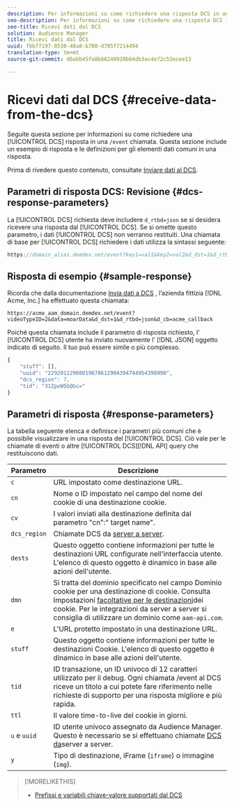 ```yaml
---
description: Per informazioni su come richiedere una risposta DCS in una chiamata /event, fate clic qui. Questa sezione include un esempio di risposta e le definizioni per gli elementi dati comuni in una risposta.
seo-description: Per informazioni su come richiedere una risposta DCS in una chiamata /event, fate clic qui. Questa sezione include un esempio di risposta e le definizioni per gli elementi dati comuni in una risposta.
seo-title: Ricevi dati dal DCS
solution: Audience Manager
title: Ricevi dati dal DCS
uuid: fbb77197-8530-48a8-b708-d785f7214494
translation-type: tm+mt
source-git-commit: d6abb45fa8b88248920b64db3ac4e72c53ecee13

---
```



# Ricevi dati dal DCS {#receive-data-from-the-dcs}

Seguite questa sezione per informazioni su come richiedere una [!UICONTROL DCS] risposta in una `/event` chiamata. Questa sezione include un esempio di risposta e le definizioni per gli elementi dati comuni in una risposta.

Prima di rivedere questo contenuto, consultate [Inviare dati al DCS](../../../api/dcs-intro/dcs-event-calls/dcs-url-send.md).

## Parametri di risposta DCS: Revisione {#dcs-response-parameters}

La [!UICONTROL DCS] richiesta deve includere `d_rtbd=json` se si desidera ricevere una risposta dal [!UICONTROL DCS]. Se si omette questo parametro, i dati [!UICONTROL DCS] non verranno restituiti. Una chiamata di base per [!UICONTROL DCS] richiedere i dati utilizza la sintassi seguente:

```js
https://domain_alias.demdex.net/event?key1=val1&key2=val2&d_dst=1&d_rtbd=json&d_cb=callback
```

## Risposta di esempio {#sample-response}

Ricorda che dalla documentazione [Invia dati a DCS](../../../api/dcs-intro/dcs-event-calls/dcs-url-send.md) , l’azienda fittizia [!DNL Acme, Inc.] ha effettuato questa chiamata:

`https://acme_aam_domain.demdex.net/event?videoTypeID=2&data=moarData&d_dst=1&d_rtbd=json&d_cb=acme_callback`

Poiché questa chiamata include il parametro di risposta richiesto, l’ [!UICONTROL DCS] utente ha inviato nuovamente l’ [!DNL JSON] oggetto indicato di seguito. Il tuo può essere simile o più complesso.

```js
{
    "stuff": [],
    "uuid": "22920112968019678612904394744954398990",
    "dcs_region": 7,
    "tid": "31ZpxW5bQGc="
}
```

## Parametri di risposta {#response-parameters}

La tabella seguente elenca e definisce i parametri più comuni che è possibile visualizzare in una risposta del [!UICONTROL DCS]. Ciò vale per le chiamate di eventi o altre [!UICONTROL DCS][!DNL API] query che restituiscono dati.

| Parametro | Descrizione |
|--- |--- |
| `c` | URL impostato come destinazione [](../../../features/destinations/create-url-destination.md)URL. |
| `cn` | Nome o ID impostato nel campo del nome del cookie di una destinazione [](../../../features/destinations/create-cookie-destination.md)cookie. |
| `cv` | I valori inviati alla destinazione definita dal parametro "cn":" target name". |
| `dcs_region` | Chiamate DCS da [server a server](../../../api/dcs-intro/dcs-api-reference/dcs-regions.md). |
| `dests` | Questo oggetto contiene informazioni per tutte le destinazioni URL configurate nell'interfaccia utente. L'elenco di questo oggetto è dinamico in base alle azioni dell'utente. |
| `dmn` | Si tratta del dominio specificato nel campo Dominio cookie per una destinazione di cookie. Consulta Impostazioni [facoltative per le destinazioni](../../../features/destinations/cookie-destination-options.md)dei cookie.  Per le integrazioni da server a server si consiglia di utilizzare un dominio come `aam-api.com`. |
| `e` | L'URL protetto impostato in una destinazione URL. |
| `stuff` | Questo oggetto contiene informazioni per tutte le destinazioni Cookie. L'elenco di questo oggetto è dinamico in base alle azioni dell'utente. |
| `tid` | ID transazione, un ID univoco di 12 caratteri utilizzato per il debug. Ogni chiamata /event al DCS riceve un titolo a cui potete fare riferimento nelle richieste di supporto per una risposta migliore e più rapida. |
| `ttl` | Il valore time-to-live del cookie in giorni. |
| `u` e `uuid` | ID utente univoco assegnato da Audience Manager. Questo è necessario se si effettuano chiamate [DCS da](../../../api/dcs-intro/dcs-s2s/dcs-s2s-calls.md)server a server. |
| `y` | Tipo di destinazione, iFrame (`iframe`) o immagine (`img`). |

>[!MORELIKETHIS]
>
>* [Prefissi e variabili chiave-valore supportati dal DCS](../../../api/dcs-intro/dcs-api-reference/dcs-keys.md)

